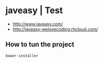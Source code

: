 # javeasy | Test

- http://www.javeasy.com/
- http://javeasy-welovecoding.rhcloud.com/

## How to tun the project

```bash
bower-installer
```
